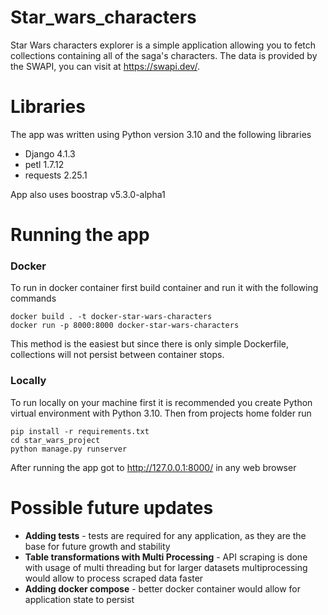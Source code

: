 # Star_wars_characters
Star Wars characters explorer is a simple application allowing you to fetch collections containing all of the saga's characters.
The data is provided by the SWAPI, you can visit at https://swapi.dev/.

# Libraries
The app was written using Python version 3.10 and the following libraries
- Django 4.1.3
- petl 1.7.12
- requests 2.25.1

App also uses boostrap v5.3.0-alpha1

# Running the app 
### Docker
To run in docker container first build container and run it with the following commands

    docker build . -t docker-star-wars-characters
    docker run -p 8000:8000 docker-star-wars-characters
    

This method is the easiest but since there is only simple Dockerfile, collections will not persist between container stops.

### Locally
To run locally on your machine first it is recommended you create Python virtual environment with Python 3.10. Then from projects home folder run

    pip install -r requirements.txt
	cd star_wars_project
	python manage.py runserver
	
After running the app got to http://127.0.0.1:8000/ in any web browser

# Possible future updates
- **Adding tests** - tests are required for any application, as they are the base for future growth and stability
- **Table transformations with Multi Processing** - API scraping is done with usage of multi threading but for larger datasets multiprocessing would allow to process scraped data faster
- **Adding docker compose** - better docker container would allow for application state to persist
